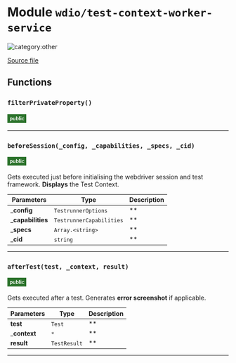 # Module `wdio/test-context-worker-service`

![category:other](https://img.shields.io/badge/category-other-9f9f9f.svg?style=flat-square)



[Source file](../src/wdio/test-context-worker-service.js)

## Functions

### `filterPrivateProperty()`

![modifier: public](images/badges/modifier-public.png)



---

### `beforeSession(_config, _capabilities, _specs, _cid)`

![modifier: public](images/badges/modifier-public.png)

Gets executed just before initialising the webdriver session and test framework.
**Displays** the Test Context.

Parameters | Type | Description
--- | --- | ---
___config__ | `TestrunnerOptions` | **
___capabilities__ | `TestrunnerCapabilities` | **
___specs__ | `Array.<string>` | **
___cid__ | `string` | **

---

### `afterTest(test, _context, result)`

![modifier: public](images/badges/modifier-public.png)

Gets executed after a test.
Generates **error screenshot** if applicable.

Parameters | Type | Description
--- | --- | ---
__test__ | `Test` | **
___context__ | `*` | **
__result__ | `TestResult` | **

---
